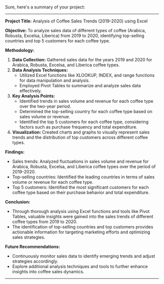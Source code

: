 Sure, here's a summary of your project:

---

**Project Title:** Analysis of Coffee Sales Trends (2019-2020) using Excel

**Objective:** 
To analyze sales data of different types of coffee (Arabica, Robusta, Excelsa, Liberica) from 2019 to 2020, identifying top-selling countries and top 5 customers for each coffee type.

**Methodology:**
1. **Data Collection:** Gathered sales data for the years 2019 and 2020 for Arabica, Robusta, Excelsa, and Liberica coffee types.
2. **Data Analysis Techniques:**
   - Utilized Excel functions like XLOOKUP, INDEX, and range functions for data manipulation and analysis.
   - Employed Pivot Tables to summarize and analyze sales data effectively.
3. **Key Analysis Points:**
   - Identified trends in sales volume and revenue for each coffee type over the two-year period.
   - Determined the top-selling country for each coffee type based on sales volume or revenue.
   - Identified the top 5 customers for each coffee type, considering factors such as purchase frequency and total expenditure.
4. **Visualization:** Created charts and graphs to visually represent sales trends and the distribution of top customers across different coffee types.

**Findings:**
- Sales trends: Analyzed fluctuations in sales volume and revenue for Arabica, Robusta, Excelsa, and Liberica coffee types over the period of 2019-2020.
- Top-selling countries: Identified the leading countries in terms of sales volume or revenue for each coffee type.
- Top 5 customers: Identified the most significant customers for each coffee type based on their purchase behavior and total expenditure.

**Conclusion:**
- Through thorough analysis using Excel functions and tools like Pivot Tables, valuable insights were gained into the sales trends of different coffee types from 2019 to 2020.
- The identification of top-selling countries and top customers provides actionable information for targeting marketing efforts and optimizing sales strategies.

**Future Recommendations:**
- Continuously monitor sales data to identify emerging trends and adjust strategies accordingly.
- Explore additional analysis techniques and tools to further enhance insights into coffee sales dynamics.

--- 


